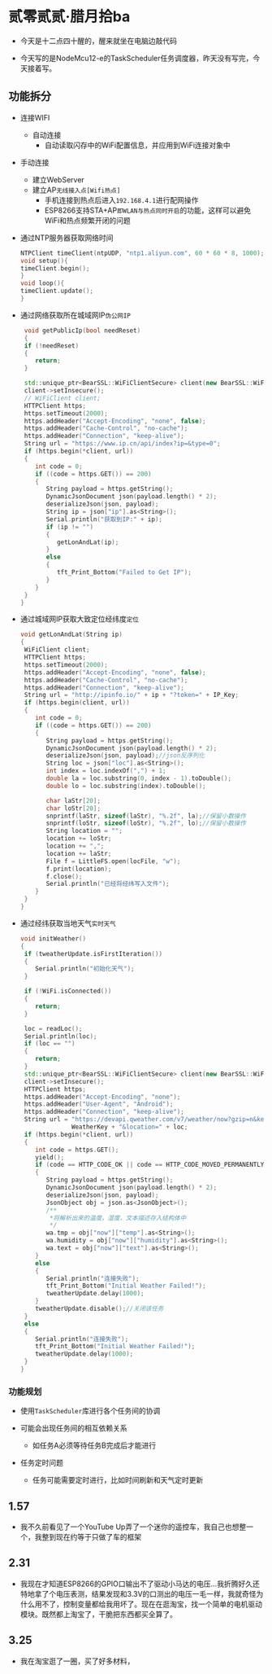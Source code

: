 # 贰零贰贰·腊月拾ba

- 今天是十二点四十醒的，醒来就坐在电脑边敲代码

- 今天写的是NodeMcu12-e的TaskScheduler任务调度器，昨天没有写完，今天接着写。

## 功能拆分

- 连接WIFI
  - 自动连接
    - 自动读取闪存中的WiFi配置信息，并应用到WiFi连接对象中

- 手动连接
  - 建立WebServer
  - 建立AP```无线接入点[Wifi热点]```
    - 手机连接到热点后进入```192.168.4.1```进行配网操作
    - ESP8266支持STA+AP```即WLAN与热点同时开启```的功能，这样可以避免WiFi和热点频繁开闭的问题
- 通过NTP服务器获取网络时间

  ```c++
  NTPClient timeClient(ntpUDP, "ntp1.aliyun.com", 60 * 60 * 8, 1000);
  void setup(){
  timeClient.begin();
  }
  void loop(){
  timeClient.update();
  }
  ```

- 通过网络获取所在城域网IP```伪公网IP```
  
  ```c++
   void getPublicIp(bool needReset)
   {
   if (!needReset)
   {
      return;
   }
  
   std::unique_ptr<BearSSL::WiFiClientSecure> client(new BearSSL::WiFiClientSecure);
   client->setInsecure();
   // WiFiClient client;
   HTTPClient https;
   https.setTimeout(2000);
   https.addHeader("Accept-Encoding", "none", false);
   https.addHeader("Cache-Control", "no-cache");
   https.addHeader("Connection", "keep-alive");
   String url = "https://www.ip.cn/api/index?ip=&type=0";
   if (https.begin(*client, url))
   {
      int code = 0;
      if ((code = https.GET()) == 200)
      {
         String payload = https.getString();
         DynamicJsonDocument json(payload.length() * 2);
         deserializeJson(json, payload);
         String ip = json["ip"].as<String>();
         Serial.println("获取到IP:" + ip);
         if (ip != "")
         {
            getLonAndLat(ip);
         }
         else
         {
            tft_Print_Bottom("Failed to Get IP");
         }
      }
   }
  }
  ```

- 通过城域网IP获取大致定位经纬度```定位```

  ```c++
  void getLonAndLat(String ip)
  {
   WiFiClient client;
   HTTPClient https;
   https.setTimeout(2000);
   https.addHeader("Accept-Encoding", "none", false);
   https.addHeader("Cache-Control", "no-cache");
   https.addHeader("Connection", "keep-alive");
   String url = "http://ipinfo.io/" + ip + "?token=" + IP_Key;
   if (https.begin(client, url))
   {
      int code = 0;
      if ((code = https.GET()) == 200)
      {
         String payload = https.getString();
         DynamicJsonDocument json(payload.length() * 2);
         deserializeJson(json, payload);//json反序列化
         String loc = json["loc"].as<String>();
         int index = loc.indexOf(",") + 1;
         double la = loc.substring(0, index - 1).toDouble();
         double lo = loc.substring(index).toDouble();

         char laStr[20];
         char loStr[20];
         snprintf(laStr, sizeof(laStr), "%.2f", la);//保留小数操作
         snprintf(loStr, sizeof(loStr), "%.2f", lo);//保留小数操作
         String location = "";
         location += loStr;
         location += ",";
         location += laStr;
         File f = LittleFS.open(locFile, "w");
         f.print(location);
         f.close();
         Serial.println("已经将经纬写入文件");
      }
   }
  }
  ```

- 通过经纬获取当地天气```实时天气```

  ```c++
  void initWeather()
  {
   if (tweatherUpdate.isFirstIteration())
   {
      Serial.println("初始化天气");
   }
  
   if (!WiFi.isConnected())
   {
      return;
   }
  
   loc = readLoc();
   Serial.println(loc);
   if (loc == "")
   {
      return;
   }
   std::unique_ptr<BearSSL::WiFiClientSecure> client(new BearSSL::WiFiClientSecure);
   client->setInsecure();
   HTTPClient https;
   https.addHeader("Accept-Encoding", "none");
   https.addHeader("User-Agent", "Android");
   https.addHeader("Connection", "keep-alive");
   String url = "https://devapi.qweather.com/v7/weather/now?gzip=n&key=" +
                WeatherKey + "&location=" + loc;
   if (https.begin(*client, url))
   {
      int code = https.GET();
      yield();
      if (code == HTTP_CODE_OK || code == HTTP_CODE_MOVED_PERMANENTLY)
      {
         String payload = https.getString();
         DynamicJsonDocument json(payload.length() * 2);
         deserializeJson(json, payload);
         JsonObject obj = json.as<JsonObject>();
         /**
          *将解析出来的温度，湿度，文本描述存入结构体中
          */
         wa.tmp = obj["now"]["temp"].as<String>();
         wa.humidity = obj["now"]["humidity"].as<String>();
         wa.text = obj["now"]["text"].as<String>();
      }
      else
      {
         Serial.println("连接失败");
         tft_Print_Bottom("Initial Weather Failed!");
         tweatherUpdate.delay(1000);
      }
      tweatherUpdate.disable();//关闭该任务
   }
   else
   {
      Serial.println("连接失败");
      tft_Print_Bottom("Initial Weather Failed!");
      tweatherUpdate.delay(1000);
   }
  }
  ```

### 功能规划

- 使用```TaskScheduler```库进行各个任务间的协调

- 可能会出现任务间的相互依赖关系

  - 如任务A必须等待任务B完成后才能进行

- 任务定时问题

  - 任务可能需要定时进行，比如时间刷新和天气定时更新

## 1.57

- 我不久前看见了一个YouTube Up弄了一个迷你的遥控车，我自己也想整一个，我整到现在约等于只做了车的框架

## 2.31

- 我现在才知道ESP8266的GPIO口输出不了驱动小马达的电压...我折腾好久还特地拿了个电压表测，结果发现和3.3V的口测出的电压一毛一样，我就奇怪为什么用不了，控制变量都给我用坏了。现在在逛淘宝，找一个简单的电机驱动模块。既然都上淘宝了，干脆把东西都买全算了。

## 3.25

- 我在淘宝逛了一圈，买了好多材料，
